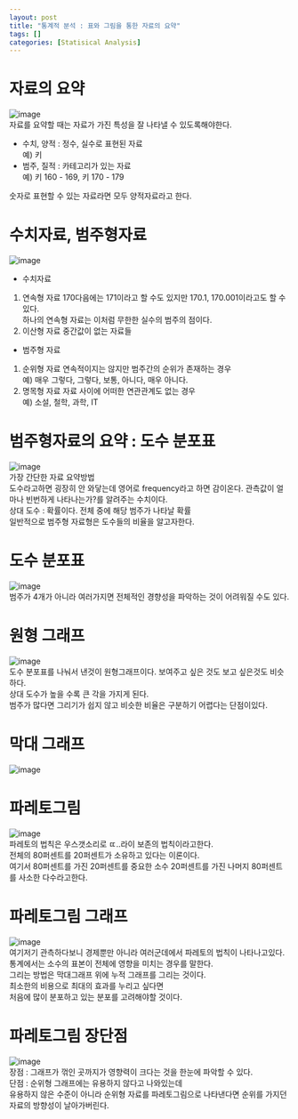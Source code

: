 ```yaml
---
layout: post
title: "통계적 분석 : 표와 그림을 통한 자료의 요약"
tags: []
categories: [Statisical Analysis]
---
```


# 자료의 요약
![image](https://user-images.githubusercontent.com/50114210/64867434-5b700b80-d678-11e9-8ffe-333b4718bf96.png)         
자료를 요약할 때는 자료가 가진 특성을 잘 나타낼 수 있도록해야한다.     
* 수치, 양적 : 정수, 실수로 표현된 자료           
예) 키
* 범주, 질적 : 카테고리가 있는 자료         
예) 키 160 - 169, 키 170 - 179

숫자로 표현할 수 있는 자료라면 모두 양적자료라고 한다. 

# 수치자료, 범주형자료
![image](https://user-images.githubusercontent.com/50114210/64867714-e5b86f80-d678-11e9-96bd-bd76687685ac.png)             
* 수치자료
1. 연속형 자료
  170다음에는 171이라고 할 수도 있지만 170.1, 170.001이라고도 할 수 있다.      
  하나의 연속형 자료는 이처럼 무한한 실수의 범주의 점이다.
2. 이산형 자료
  중간값이 없는 자료들
  
* 범주형 자료
1. 순위형 자료
  연속적이지는 않지만 범주간의 순위가 존재하는 경우        
  예) 매우 그렇다, 그렇다, 보통, 아니다, 매우 아니다.
2. 명목형 자료
  자료 사이에 어떠한 연관관계도 없는 경우       
  예) 소설, 철학, 과학, IT    

# 범주형자료의 요약 : 도수 분포표
![image](https://user-images.githubusercontent.com/50114210/64868143-ba825000-d679-11e9-80f3-070ba51c0317.png)          
가장 간단한 자료 요약방법    
도수라고하면 굉장히 안 와닿는데 영어로 frequency라고 하면 감이온다. 관측값이 얼마나 빈번하게 나타나는가?를 알려주는 수치이다.    
상대 도수 : 확률이다. 전체 중에 해당 범주가 나타날 확률     
일반적으로 범주형 자료형은 도수들의 비율을 알고자한다.     

# 도수 분포표
![image](https://user-images.githubusercontent.com/50114210/64868330-12b95200-d67a-11e9-8f2c-4af66c55740f.png)         
범주가 4개가 아니라 여러가지면 전체적인 경향성을 파악하는 것이 어려워질 수도 있다.

# 원형 그래프
![image](https://user-images.githubusercontent.com/50114210/64868473-662ba000-d67a-11e9-8292-09d53077e995.png)         
도수 분포표를 나눠서 낸것이 원형그래프이다. 보여주고 싶은 것도 보고 싶은것도 비슷하다.    
상대 도수가 높을 수록 큰 각을 가지게 된다.        
범주가 많다면 그리기가 쉽지 않고 비슷한 비율은 구분하기 어렵다는 단점이있다.    

# 막대 그래프
![image](https://user-images.githubusercontent.com/50114210/64868805-0386d400-d67b-11e9-86b1-3810cfa9fbe0.png)      

# 파레토그림
![image](https://user-images.githubusercontent.com/50114210/64868878-25805680-d67b-11e9-963d-50b788d260e7.png)          
파레토의 법칙은 우스갯소리로 ㄸ..라이 보존의 법칙이라고한다.    
전체의 80퍼센트를 20퍼센트가 소유하고 있다는 이론이다.    
여기서 80퍼센트를 가진 20퍼센트를 중요한 소수
20퍼센트를 가진 나머지 80퍼센트를 사소한 다수라고한다.    

# 파레토그림 그래프
![image](https://user-images.githubusercontent.com/50114210/64869033-798b3b00-d67b-11e9-8783-5e70ba51ea5f.png)    
여기저기 관측하다보니 경제뿐만 아니라 여러군데에서 파레토의 법칙이 나타나고있다.    
통계에서는 소수의 표본이 전체에 영향을 미치는 경우를 말한다.   
그리는 방법은 막대그래프 위에 누적 그래프를 그리는 것이다.     
최소한의 비용으로 최대의 효과를 누리고 싶다면   
처음에 많이 분포하고 있는 분포를 고려해야할 것이다.    

# 파레토그림 장단점
![image](https://user-images.githubusercontent.com/50114210/64869060-9162bf00-d67b-11e9-8b3f-6b3d4ed6dcfa.png)       
장점 : 그래프가 꺾인 곳까지가 영향력이 크다는 것을 한눈에 파악할 수 있다.     
단점 : 순위형 그래프에는 유용하지 않다고 나와있는데          
유용하지 않은 수준이 아니라 순위형 자료를 파레토그림으로 나타낸다면 순위를 가지던 자료의 방향성이 날아가버린다.       
